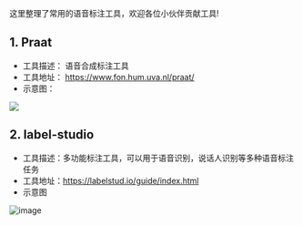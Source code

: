 这里整理了常用的语音标注工具，欢迎各位小伙伴贡献工具!


## 1. Praat

+ 工具描述： 语音合成标注工具
+ 工具地址： https://www.fon.hum.uva.nl/praat/
+ 示意图：

![](https://user-images.githubusercontent.com/30135920/197728536-14cc083b-6f7a-40dd-b66a-a8a9fe56924f.png)

## 2. label-studio

+ 工具描述：多功能标注工具，可以用于语音识别，说话人识别等多种语音标注任务
+ 工具地址：https://labelstud.io/guide/index.html
+ 示意图

![image](https://user-images.githubusercontent.com/30135920/198205186-f99026f9-32a9-4b17-8e9b-9af18c119f41.png)


